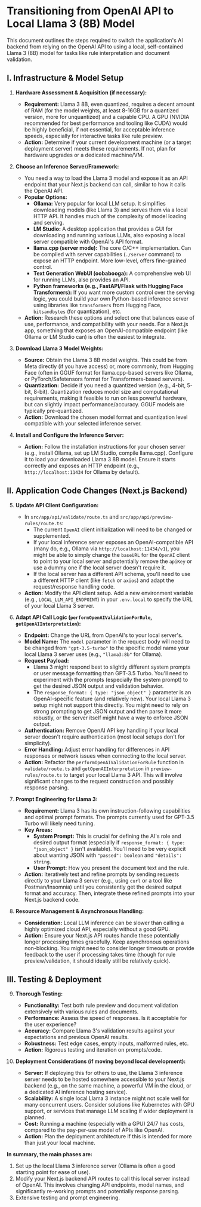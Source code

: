 # Transitioning from OpenAI API to Local Llama 3 (8B) Model

This document outlines the steps required to switch the application's AI backend from relying on the OpenAI API to using a local, self-contained Llama 3 (8B) model for tasks like rule interpretation and document validation.

## I. Infrastructure & Model Setup

1.  **Hardware Assessment & Acquisition (if necessary):**
    *   **Requirement:** Llama 3 8B, even quantized, requires a decent amount of RAM (for the model weights, at least 8-16GB for a quantized version, more for unquantized) and a capable CPU. A GPU (NVIDIA recommended for best performance and tooling like CUDA) would be highly beneficial, if not essential, for acceptable inference speeds, especially for interactive tasks like rule preview.
    *   **Action:** Determine if your current development machine (or a target deployment server) meets these requirements. If not, plan for hardware upgrades or a dedicated machine/VM.

2.  **Choose an Inference Server/Framework:**
    *   You need a way to load the Llama 3 model and expose it as an API endpoint that your Next.js backend can call, similar to how it calls the OpenAI API.
    *   **Popular Options:**
        *   **Ollama:** Very popular for local LLM setup. It simplifies downloading models (like Llama 3) and serves them via a local HTTP API. It handles much of the complexity of model loading and serving.
        *   **LM Studio:** A desktop application that provides a GUI for downloading and running various LLMs, also exposing a local server compatible with OpenAI's API format.
        *   **llama.cpp (server mode):** The core C/C++ implementation. Can be compiled with server capabilities (`./server` command) to expose an HTTP endpoint. More low-level, offers fine-grained control.
        *   **Text Generation WebUI (oobabooga):** A comprehensive web UI for running LLMs, also provides an API.
        *   **Python frameworks (e.g., FastAPI/Flask with Hugging Face Transformers):** If you want more custom control over the serving logic, you could build your own Python-based inference server using libraries like `transformers` from Hugging Face, `bitsandbytes` (for quantization), etc.
    *   **Action:** Research these options and select one that balances ease of use, performance, and compatibility with your needs. For a Next.js app, something that exposes an OpenAI-compatible endpoint (like Ollama or LM Studio can) is often the easiest to integrate.

3.  **Download Llama 3 Model Weights:**
    *   **Source:** Obtain the Llama 3 8B model weights. This could be from Meta directly (if you have access) or, more commonly, from Hugging Face (often in GGUF format for llama.cpp-based servers like Ollama, or PyTorch/Safetensors format for Transformers-based servers).
    *   **Quantization:** Decide if you need a quantized version (e.g., 4-bit, 5-bit, 8-bit). Quantization reduces model size and computational requirements, making it feasible to run on less powerful hardware, but can slightly impact performance/accuracy. GGUF models are typically pre-quantized.
    *   **Action:** Download the chosen model format and quantization level compatible with your selected inference server.

4.  **Install and Configure the Inference Server:**
    *   **Action:** Follow the installation instructions for your chosen server (e.g., install Ollama, set up LM Studio, compile llama.cpp). Configure it to load your downloaded Llama 3 8B model. Ensure it starts correctly and exposes an HTTP endpoint (e.g., `http://localhost:11434` for Ollama by default).

## II. Application Code Changes (Next.js Backend)

5.  **Update API Client Configuration:**
    *   In `src/app/api/validate/route.ts` and `src/app/api/preview-rules/route.ts`:
        *   The current `OpenAI` client initialization will need to be changed or supplemented.
        *   If your local inference server exposes an OpenAI-compatible API (many do, e.g., Ollama via `http://localhost:11434/v1`), you might be able to simply change the `baseURL` for the `OpenAI` client to point to your local server and potentially remove the `apiKey` or use a dummy one if the local server doesn't require it.
        *   If the local server has a different API schema, you'll need to use a different HTTP client (like `fetch` or `axios`) and adapt the request/response handling code.
    *   **Action:** Modify the API client setup. Add a new environment variable (e.g., `LOCAL_LLM_API_ENDPOINT`) in your `.env.local` to specify the URL of your local Llama 3 server.

6.  **Adapt API Call Logic (`performOpenAIValidationForRule`, `getOpenAIInterpretation`):**
    *   **Endpoint:** Change the URL from OpenAI's to your local server's.
    *   **Model Name:** The `model` parameter in the request body will need to be changed from `"gpt-3.5-turbo"` to the specific model name your local Llama 3 server uses (e.g., `"llama3:8b"` for Ollama).
    *   **Request Payload:**
        *   Llama 3 might respond best to slightly different system prompts or user message formatting than GPT-3.5 Turbo. You'll need to experiment with the prompts (especially the system prompt) to get the desired JSON output and validation behavior.
        *   The `response_format: { type: "json_object" }` parameter is an OpenAI-specific feature (and relatively new). Your local Llama 3 setup might not support this directly. You might need to rely on strong prompting to get JSON output and then parse it more robustly, or the server itself might have a way to enforce JSON output.
    *   **Authentication:** Remove OpenAI API key handling if your local server doesn't require authentication (most local setups don't for simplicity).
    *   **Error Handling:** Adjust error handling for differences in API responses or network issues when connecting to the local server.
    *   **Action:** Refactor the `performOpenAIValidationForRule` function in `validate/route.ts` and `getOpenAIInterpretation` in `preview-rules/route.ts` to target your local Llama 3 API. This will involve significant changes to the request construction and possibly response parsing.

7.  **Prompt Engineering for Llama 3:**
    *   **Requirement:** Llama 3 has its own instruction-following capabilities and optimal prompt formats. The prompts currently used for GPT-3.5 Turbo will likely need tuning.
    *   **Key Areas:**
        *   **System Prompt:** This is crucial for defining the AI's role and desired output format (especially if `response_format: { type: "json_object" }` isn't available). You'll need to be very explicit about wanting JSON with `"passed": boolean` and `"details": string`.
        *   **User Prompt:** How you present the document text and the rule.
    *   **Action:** Iteratively test and refine prompts by sending requests directly to your Llama 3 server (e.g., using `curl` or a tool like Postman/Insomnia) until you consistently get the desired output format and accuracy. Then, integrate these refined prompts into your Next.js backend code.

8.  **Resource Management & Asynchronous Handling:**
    *   **Consideration:** Local LLM inference can be slower than calling a highly optimized cloud API, especially without a good GPU.
    *   **Action:** Ensure your Next.js API routes handle these potentially longer processing times gracefully. Keep asynchronous operations non-blocking. You might need to consider longer timeouts or provide feedback to the user if processing takes time (though for rule preview/validation, it should ideally still be relatively quick).

## III. Testing & Deployment

9.  **Thorough Testing:**
    *   **Functionality:** Test both rule preview and document validation extensively with various rules and documents.
    *   **Performance:** Assess the speed of responses. Is it acceptable for the user experience?
    *   **Accuracy:** Compare Llama 3's validation results against your expectations and previous OpenAI results.
    *   **Robustness:** Test edge cases, empty inputs, malformed rules, etc.
    *   **Action:** Rigorous testing and iteration on prompts/code.

10. **Deployment Considerations (if moving beyond local development):**
    *   **Server:** If deploying this for others to use, the Llama 3 inference server needs to be hosted somewhere accessible to your Next.js backend (e.g., on the same machine, a powerful VM in the cloud, or a dedicated AI inference hosting service).
    *   **Scalability:** A single local Llama 3 instance might not scale well for many concurrent users. Consider solutions like Kubernetes with GPU support, or services that manage LLM scaling if wider deployment is planned.
    *   **Cost:** Running a machine (especially with a GPU) 24/7 has costs, compared to the pay-per-use model of APIs like OpenAI.
    *   **Action:** Plan the deployment architecture if this is intended for more than just your local machine.

**In summary, the main phases are:**
1.  Set up the local Llama 3 inference server (Ollama is often a good starting point for ease of use).
2.  Modify your Next.js backend API routes to call this local server instead of OpenAI. This involves changing API endpoints, model names, and significantly re-working prompts and potentially response parsing.
3.  Extensive testing and prompt engineering. 